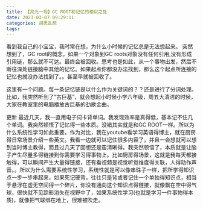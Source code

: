```yaml
---
title: 【灵光一现】GC ROOT和记忆的相似之处
date: 2023-03-07 09:29:11
categories: 胡思乱想
tags: 
---
```

看到我自己的小宝宝，我时常在想，为什么小时候的记忆总是无法想起来。
突然想到了，GC root的概念，如果一个对象到GC roots对象没有任何引用,没有形成引用链，那么就不可达。最终会被回收。思考也是如此，从一个事物出发，然后不断往深处链接脑中其他的记忆。如果起点你都没办法找到，那么这个起点所连接的记忆也就没办法找到了。。甚至早就被回收了。

这里有一个问题。每一条记忆链是以什么作为关键词的？？还是进行了分词处理。比如，我突然听到了“古巨基”，就会想起小时候小学六年级，周五大清洁的时候，大家在教室里的电脑播放古巨基的劲歌金曲。

更新
最近几天，我一直用电子词卡背单词。我发现效率是真得低，基本记不住几个单词。我突然顿悟了记忆得一些本质。没错其实就是和GC ROOT一样。所以为什么系统性学习如此重要。作为对比，我在youtube看学习英语得博主，就在厨房得日常场景介绍一些英文。我看一边就可以记住很多内容了，并且一会想就可以想到当时博主教得，而且过几天了回想还是蛮清晰得。我突然顿悟了，本质就是让脑子产生尽量多得链接到你需要学习得事物上。比如厨房得场景，这就是我每天都接触得，可以瞬间产生大量得链接，还有看视频是视觉听觉维度得关联，人得动作声音。。所以为什么需要系统性学习，系统性就是可以像串珠子一样，把所学得知识点一步一步串起来，如果死记硬背，往往只是背或者记住一个单独得知识点，相当于悬浮在虚无空间得一个碎片，你没有通向这个知识点得链接，就像飘在空中得气球，很快就不见踪影消失在视野中了，如果系统性学习(也就是学习一件事物得本质)，就像把气球绑在地上，很难被吹走。

